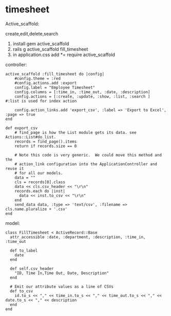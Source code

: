 timesheet
=========

Active_scaffold:

create,edit,delete,search



1. install gem active_scaffold
2. rails g active_scaffold fill_timesheet
3. in application.css add  *= require active_scaffold



controller:

    active_scaffold :fill_timesheet do |config|
        #config.theme = :red
        #config.actions.add :export
        config.label = "Employee Timesheet"
        config.columns = [:time_in, :time_out, :date, :description]
        config.actions = [:create, :update, :show, :list, :search ]  #:list is used for index action
        
        config.action_links.add 'export_csv', :label => 'Export to Excel', :page => true
    end
  
    def export_csv
        # find_page is how the List module gets its data. see Actions::List#do_list.
        records = find_page().items
        return if records.size == 0
    
        # Note this code is very generic.  We could move this method and the
        # action_link configuration into the ApplicationController and reuse it
        # for all our models.
        data = ""
        cls = records[0].class
        data << cls.csv_header << "\r\n"
        records.each do |inst|
          data << inst.to_csv << "\r\n"
        end
        send_data data, :type => 'text/csv', :filename => cls.name.pluralize + '.csv'
    end
 
 
 
model:
 
    class FillTimesheet < ActiveRecord::Base
      attr_accessible :date, :department, :description, :time_in, :time_out
      
      def to_label
        date 
      end
      
      def self.csv_header
        "ID, Time In,Time Out, Date, Description"
      end
    
      # Emit our attribute values as a line of CSVs
      def to_csv
        id.to_s << "," << time_in.to_s << "," << time_out.to_s << "," << date.to_s << "," << description
      end
    end



